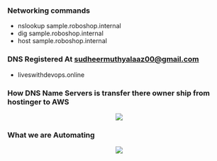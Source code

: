### Networking commands
- nslookup sample.roboshop.internal
- dig sample.roboshop.internal
- host sample.roboshop.internal 
### DNS Registered At sudheermuthyalaaz00@gmail.com
- liveswithdevops.online

### How DNS Name Servers is transfer there owner ship from hostinger to AWS
<p align="center">
  <img src="https://github.com/sudheermuthyala/RKS/blob/main/RK" />
    </p>

### What we are Automating 

<p align="center">
  <img src="https://github.com/sudheermuthyala/RK/blob/main/RK/i/2023-02-15-22-00-38.png" />
    </p>

### 